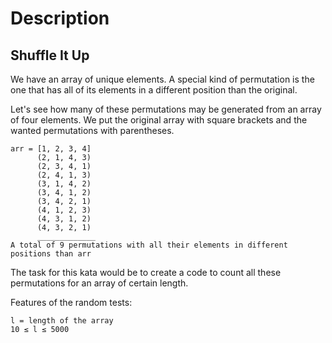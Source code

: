 # Description

## Shuffle It Up

We have an array of unique elements. A special kind of permutation is the one that has all of its elements in a different position than the original.

Let's see how many of these permutations may be generated from an array of four elements. We put the original array with square brackets and the wanted permutations with parentheses.

```
arr = [1, 2, 3, 4]
      (2, 1, 4, 3)
      (2, 3, 4, 1)
      (2, 4, 1, 3)
      (3, 1, 4, 2)
      (3, 4, 1, 2)
      (3, 4, 2, 1)
      (4, 1, 2, 3)
      (4, 3, 1, 2)
      (4, 3, 2, 1)
      _____________
A total of 9 permutations with all their elements in different positions than arr
```

The task for this kata would be to create a code to count all these permutations for an array of certain length.

Features of the random tests:

```
l = length of the array
10 ≤ l ≤ 5000
```
